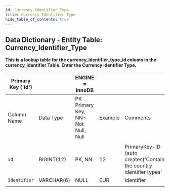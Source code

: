 ```yaml
---
id: Currency_Identifier_Type
title: Currency Identifier Type
hide_table_of_contents: true
---
```


## Data Dictionary - Entity Table: Currency_Identifier_Type

**This is a lookup table for the currency_identifier_type_id column in the currency_identifier Table. Enter the Currency Identifier Type.**


| Primary Key ('id')||ENGINE = InnoDB|||
|---|---|---|---|---|
|Column Name|Data Type|PK Primary Key, NN-Not Null, Null|Example|Comments|
||
|`id`|BIGINT(12)|PK, NN|12|PrimaryKey-ID (auto creates)'Contains the country identifier types'|
|`Identifier`|VARCHAR(6)|NULL|EUR|Identifier|
||
